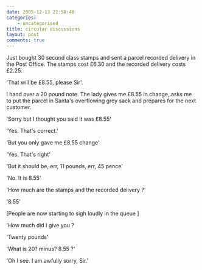 ```yaml
---
date: 2005-12-13 21:58:40
categories:
    - uncategorised
title: circular discussions
layout: post
comments: true
---
```

Just bought 30 second class stamps and sent a parcel recorded delivery
in the Post Office. The stamps cost &pound;6.30 and the recorded delivery
costs &pound;2.25.

'That will be &pound;8.55, please Sir'.

I hand over a 20 pound note. The lady gives me &pound;8.55 in change, asks me
to put the parcel in Santa's overflowing grey sack and prepares for the
next customer.

'Sorry but I thought you said it was &pound;8.55'

'Yes. That's correct.'

'But you only gave me &pound;8.55 change'

'Yes. That's right'

'But it should be, err, 11 pounds, err, 45 pence'

'No. It is 8.55'

'How much are the stamps and the recorded delivery ?'

'8.55'

[People are now starting to sigh loudly in the queue ]

'How much did I give you ?

'Twenty pounds'

'What is 20? minus? 8.55 ?'

'Oh I see. I am awfully sorry, Sir.'
